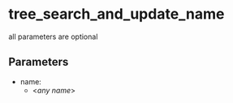 # tree_search_and_update_name

all parameters are optional

## Parameters
- name:
    - \<*any name*>
